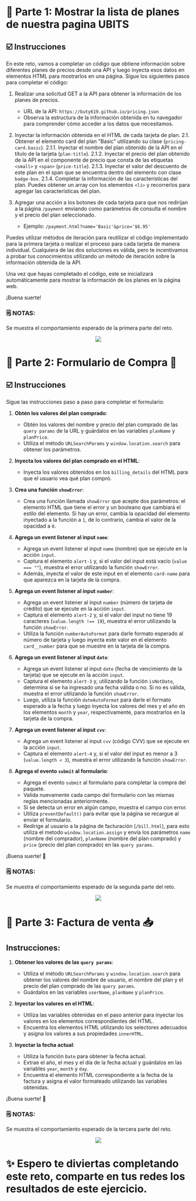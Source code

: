 # 🚀 Parte 1: Mostrar la lista de planes de nuestra pagina UBITS

## ☑️ Instrucciones

En este reto, vamos a completar un código que obtiene información sobre diferentes planes de precios desde una API y luego inyecta esos datos en elementos HTML para mostrarlos en una página. Sigue los siguientes pasos para completar el código:

1. Realizar una solicitud GET a la API para obtener la información de los planes de precios.

   - URL de la API: `https://buty619.github.io/pricing.json`
   - Observa la estructura de la información obtenida en tu navegador para comprender cómo acceder a los datos que necesitamos.

2. Inyectar la información obtenida en el HTML de cada tarjeta de plan.
   2.1. Obtener el elemento card del plan "Basic" utilizando su clase (`pricing-card.basic`).
   2.1.1. Inyectar el nombre del plan obtenido de la API en el título de la tarjeta (`plan-title`).
   2.1.2. Inyectar el precio del plan obtenido de la API en el componente de precio que consta de las etiquetas `<small>` y `<span>` (`price-title`).
   2.1.3. Inyectar el valor del descuento de este plan en el span que se encuentra dentro del elemento con clase `badge-box`.
   2.1.4. Completar la información de las características del plan. Puedes obtener un array con los elementos `<li>` y recorrerlos para agregar las características del plan.

3. Agregar una acción a los botones de cada tarjeta para que nos redirijan a la página `/payment` enviando como parámetros de consulta el nombre y el precio del plan seleccionado.
   - Ejemplo: `/payment.html?name='Basic'&price='$6.95'`

Puedes utilizar métodos de iteración para reutilizar el código implementado para la primera tarjeta o realizar el proceso para cada tarjeta de manera individual. Cualquiera de las dos soluciones es válida, pero te incentivamos a probar tus conocimientos utilizando un método de iteración sobre la información obtenida de la API.

Una vez que hayas completado el código, este se inicializará automáticamente para mostrar la información de los planes en la página web.

¡Buena suerte!

### 🗒 NOTAS:

Se muestra el comportamiento esperado de la primera parte del reto.

<p align="center">
  <img src="../img/R1.gif"/>
</p>

# 🚀 Parte 2: Formulario de Compra 🛒

## ☑️ Instrucciones

Sigue las instrucciones paso a paso para completar el formulario:

1. **Obtén los valores del plan comprado**:

   - Obtén los valores del nombre y precio del plan comprado de las `query params` de la URL y guárdalos en las variables `planName` y `planPrice`.
   - Utiliza el método `URLSearchParams` y `window.location.search` para obtener los parámetros.

2. **Inyecta los valores del plan comprado en el HTML**:

   - Inyecta los valores obtenidos en los `billing_details` del HTML para que el usuario vea qué plan compró.

3. **Crea una función `showError`**:

   - Crea una función llamada `showError` que acepte dos parámetros: el elemento HTML que tiene el error y un booleano que cambiará el estilo del elemento. Si hay un error, cambia la opacidad del elemento inyectado a la función a `1`, de lo contrario, cambia el valor de la opacidad a `0`.

4. **Agrega un event listener al input `name`**:

   - Agrega un event listener al input `name` (nombre) que se ejecute en la acción `input`.
   - Captura el elemento `alert-1` y, si el valor del input está vacío (`value === ""`), muestra el error utilizando la función `showError`.
   - Además, inyecta el valor de este input en el elemento `card-name` para que aparezca en la tarjeta de la compra.

5. **Agrega un event listener al input `number`**:

   - Agrega un event listener al input `number` (número de tarjeta de crédito) que se ejecute en la acción `input`.
   - Captura el elemento `alert-2` y, si el valor del input no tiene 19 caracteres (`value.length !== 19`), muestra el error utilizando la función `showError`.
   - Utiliza la función `numberAutoFormat` para darle formato esperado al número de tarjeta y luego inyecta este valor en el elemento `card__number` para que se muestre en la tarjeta de la compra.

6. **Agrega un event listener al input `date`**:

   - Agrega un event listener al input `date` (fecha de vencimiento de la tarjeta) que se ejecute en la acción `input`.
   - Captura el elemento `alert-3` y, utilizando la función `isNotDate`, determina si se ha ingresado una fecha válida o no. Si no es válida, muestra el error utilizando la función `showError`.
   - Luego, utiliza la función `dateAutoFormat` para darle el formato esperado a la fecha y luego inyecta los valores del mes y el año en los elementos `month` y `year`, respectivamente, para mostrarlos en la tarjeta de la compra.

7. **Agrega un event listener al input `cvv`**:

   - Agrega un event listener al input `cvv` (código CVV) que se ejecute en la acción `input`.
   - Captura el elemento `alert-4` y, si el valor del input es menor a 3 (`value.length < 3`), muestra el error utilizando la función `showError`.

8. **Agrega el evento `submit` al formulario**:
   - Agrega el evento `submit` al formulario para completar la compra del paquete.
   - Valida nuevamente cada campo del formulario con las mismas reglas mencionadas anteriormente.
   - Si se detecta un error en algún campo, muestra el campo con error.
   - Utiliza `preventDefault()` para evitar que la página se recargue al enviar el formulario.
   - Redirige al usuario a la página de facturación (`/bill.html`), para esto utiliza el metodo `window.location.assign` y envía los parámetros `name` (nombre del comprador), `planName` (nombre del plan comprado) y `price` (precio del plan comprado) en las `query params`.

¡Buena suerte! 🚀

### 🗒 NOTAS:

Se muestra el comportamiento esperado de la segunda parte del reto.

<p align="center">
  <img src="../img/R2.gif"/>
</p>

# 🚀 Parte 3: Factura de venta 📥

## Instrucciones:

1. **Obtener los valores de las `query params`**:

   - Utiliza el método `URLSearchParams` y `window.location.search` para obtener los valores del nombre de usuario, el nombre del plan y el precio del plan comprado de las `query params`.
   - Guárdalos en las variables `userName`, `planName` y `planPrice`.

2. **Inyectar los valores en el HTML**:

   - Utiliza las variables obtenidas en el paso anterior para inyectar los valores en los elementos correspondientes del HTML.
   - Encuentra los elementos HTML utilizando los selectores adecuados y asigna los valores a sus propiedades `innerHTML`.

3. **Inyectar la fecha actual**:
   - Utiliza la función `Date` para obtener la fecha actual.
   - Extrae el año, el mes y el día de la fecha actual y guárdalos en las variables `year`, `month` y `day`.
   - Encuentra el elemento HTML correspondiente a la fecha de la factura y asigna el valor formateado utilizando las variables obtenidas.

¡Buena suerte! 🚀

### 🗒 NOTAS:

Se muestra el comportamiento esperado de la tercera parte del reto.

<p align="center">
  <img src="../img/R3.png"/>
</p>

# ✨ Espero te diviertas completando este reto, comparte en tus redes los resultados de este ejercicio.
